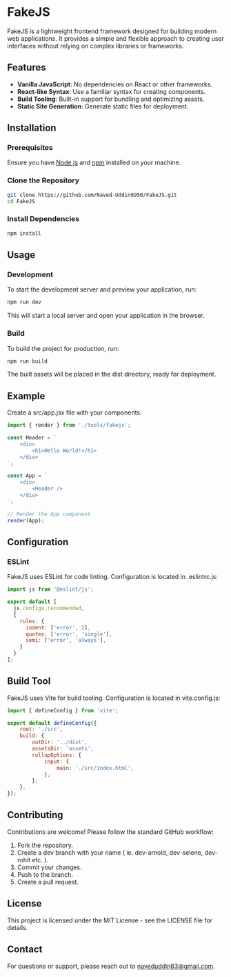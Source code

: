 # FakeJS

FakeJS is a lightweight frontend framework designed for building modern web applications. It provides a simple and flexible approach to creating user interfaces without relying on complex libraries or frameworks.

## Features

- **Vanilla JavaScript**: No dependencies on React or other frameworks.
- **React-like Syntax**: Use a familiar syntax for creating components.
- **Build Tooling**: Built-in support for bundling and optimizing assets.
- **Static Site Generation**: Generate static files for deployment.

## Installation

### Prerequisites

Ensure you have [Node.js](https://nodejs.org/) and [npm](https://www.npmjs.com/) installed on your machine.

### Clone the Repository

```bash
git clone https://github.com/Naved-Uddin9950/FakeJS.git
cd FakeJS
```

### Install Dependencies
```bash
npm install
```

## Usage

### Development

To start the development server and preview your application, run:

```bash
npm run dev
```

This will start a local server and open your application in the browser.

### Build

To build the project for production, run:

```bash
npm run build
```

The built assets will be placed in the dist directory, ready for deployment.

## Example

Create a src/app.jsx file with your components:

```js
import { render } from './tools/fakejs';

const Header = `
    <div>
        <h1>Hello World!</h1>
    </div>
`;

const App = `
    <div>
        <Header />
    </div>
`;

// Render the App component
render(App);
```

## Configuration

### ESLint

FakeJS uses ESLint for code linting. Configuration is located in .eslintrc.js:

```js
import js from '@eslint/js';

export default [
  js.configs.recommended,
  {
    rules: {
      indent: ['error', 2],
      quotes: ['error', 'single'],
      semi: ['error', 'always'],
    }
  }
];
```

## Build Tool
FakeJS uses Vite for build tooling. Configuration is located in vite.config.js:

```js
import { defineConfig } from 'vite';

export default defineConfig({
    root: './src',
    build: {
        outDir: '../dist',
        assetsDir: 'assets',
        rollupOptions: {
            input: {
                main: './src/index.html',
            },
        },
    },
});
```

## Contributing

Contributions are welcome! Please follow the standard GitHub workflow:

1. Fork the repository.
2. Create a dev branch with your name ( ie. dev-arnold, dev-selene, dev-rohit etc. ).
3. Commit your changes.
4. Push to the branch.
5. Create a pull request.

## License

This project is licensed under the MIT License - see the LICENSE file for details.

## Contact

For questions or support, please reach out to naveduddin83@gmail.com.
